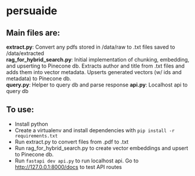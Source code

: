 # persuaide

## Main files are:
**extract.py**: Convert any pdfs stored in /data/raw to .txt files saved to /data/extracted    
**rag_for_hybrid_search.py**: Initial implementation of chunking, embedding, and upserting to Pinecone db. Extracts author and title from .txt files and adds them into vector metadata. Upserts generated vectors (w/ ids and metadata) to Pinecone db.   
**query.py**: Helper to query db and parse response
**api.py**: Localhost api to query db

## To use:
- Install python
- Create a virtualenv and install dependencies with `pip install -r requirements.txt`
- Run extract.py to convert files from .pdf to .txt
- Run rag_for_hybrid_search.py to create vector embeddings and upsert to Pinecone db.
- Run `fastapi dev api.py` to run localhost api. Go to http://127.0.0.1:8000/docs to test API routes

